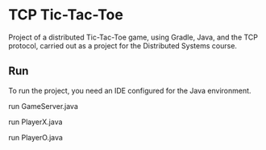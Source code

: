 # TCP Tic-Tac-Toe
Project of a distributed Tic-Tac-Toe game, using Gradle, Java, and the TCP protocol, carried out as a project for the Distributed Systems course.

## Run
To run the project, you need an IDE configured for the Java environment.

run GameServer.java

run PlayerX.java

run PlayerO.java